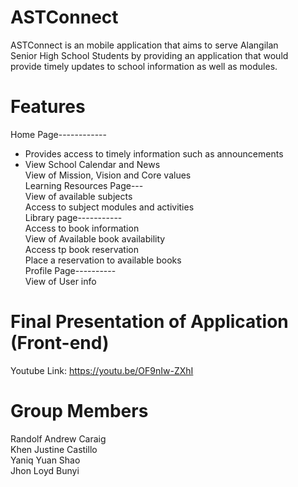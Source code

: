 #  ASTConnect
ASTConnect is an mobile application that aims to serve Alangilan<br>
Senior High School Students by providing an application that would<br>
provide timely updates to school information as well as modules.<br>

#  Features
Home Page------------<br>
- Provides access to timely information such as announcements<br>
- View School Calendar and News<br>
View of Mission, Vision and Core values<br>
Learning Resources Page---<br>
View of available subjects<br>
Access to subject modules and activities<br>
Library page-----------<br>
Access to book information<br>
View of Available book availability<br>
Access tp book reservation<br>
Place a reservation to available books<br>
Profile Page----------<br>
View of User info<br>
# Final Presentation of Application (Front-end)
Youtube Link: https://youtu.be/OF9nIw-ZXhI<br>

#  Group Members
Randolf Andrew Caraig<br>
Khen Justine Castillo<br>
Yaniq Yuan Shao<br>
Jhon Loyd Bunyi<br>

